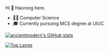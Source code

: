 Hi 👋 Haorong here.
- 🧑‍💻 Computer Science
- 🎓 Currently pursuing MCS degree at UIUC

[![ancientmodern's GitHub stats](https://github-readme-stats.vercel.app/api?username=ancientmodern)](https://github.com/anuraghazra/github-readme-stats)

[![Top Langs](https://github-readme-stats.vercel.app/api/top-langs/?username=ancientmodern&hide=html,css,ejs&layout=compact&langs_count=10)](https://github.com/anuraghazra/github-readme-stats)
